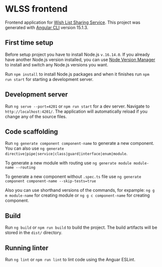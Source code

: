 # WLSS frontend

Frontend application for [Wish List Sharing Service](https://github.com/week-password/wisher). This project was generated with [Angular CLI](https://github.com/angular/angular-cli) version 15.1.3.

## First time setup

Before setup project you have to install Node.js `v.16.14.0`. If you already have another Node.js version installed, you can use [Node Version Manager](https://github.com/nvm-sh/nvm) to install and switch any Node.js versions you want.

Run `npm install` to install Node.js packages and when it finishes run `npm run start` for starting a development server.

## Development server

Run `ng serve --port=4201` or `npm run start` for a dev server. Navigate to `http://localhost:4201/`. The application will automatically reload if you change any of the source files.

## Code scaffolding

Run `ng generate component component-name` to generate a new component. You can also use `ng generate directive|pipe|service|class|guard|interface|enum|module`.

To generate a new module with routing use `ng generate module module-name --routing`

To generate a new component without `.spec.ts` file use `ng generate component component-name --skip-tests=true`

Also you can use shorthand versions of the commands, for expample: `ng g m module-name` for creating module or `ng g c component-name` for creating component.

## Build

Run `ng build` or `npm run build` to build the project. The build artifacts will be stored in the `dist/` directory.

## Running linter

Run `ng lint` or `npm run lint` to lint code using the Anguar ESLint.
